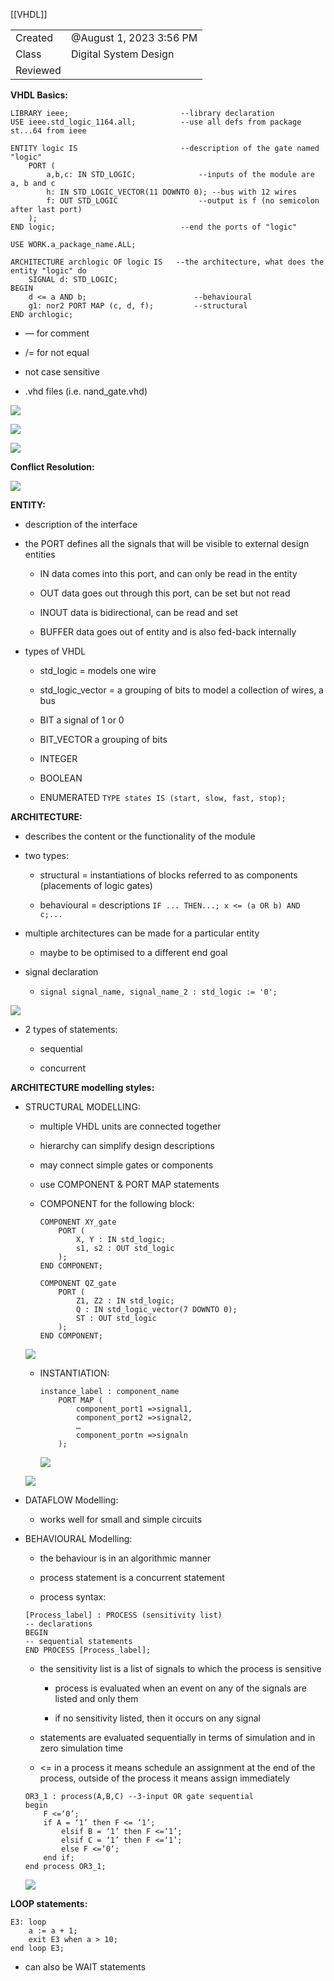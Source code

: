 [[VHDL]]

|   |   |
|---|---|
|Created|@August 1, 2023 3:56 PM|
|Class|Digital System Design|
|Reviewed||

************************VHDL Basics:************************

```
LIBRARY ieee;                         --library declaration
USE ieee.std_logic_1164.all;          --use all defs from package st...64 from ieee

ENTITY logic IS                       --description of the gate named "logic"
	PORT (                
		a,b,c: IN STD_LOGIC;              --inputs of the module are a, b and c
		h: IN STD_LOGIC_VECTOR(11 DOWNTO 0); --bus with 12 wires
		f: OUT STD_LOGIC                  --output is f (no semicolon after last port)
	);
END logic;                            --end the ports of "logic"

USE WORK.a_package_name.ALL;

ARCHITECTURE archlogic OF logic IS   --the architecture, what does the entity "logic" do
	SIGNAL d: STD_LOGIC;
BEGIN
	d <= a AND b;                        --behavioural
	g1: nor2 PORT MAP (c, d, f);         --structural
END archlogic;
```

- — for comment

- /= for not equal

- not case sensitive

- .vhd files (i.e. nand_gate.vhd)

[![](Untitled%2023.png)](VHDL%2004d9497b0f0d4dfdb48bbb8277dbe04d/Untitled.png)

[![](Untitled%201%204.png)](VHDL%2004d9497b0f0d4dfdb48bbb8277dbe04d/Untitled%201.png)

[![](Untitled%202%202.png)](VHDL%2004d9497b0f0d4dfdb48bbb8277dbe04d/Untitled%202.png)

****************************************Conflict Resolution:****************************************

[![](Untitled%203%202.png)](VHDL%2004d9497b0f0d4dfdb48bbb8277dbe04d/Untitled%203.png)

******ENTITY:******

- description of the interface

- the PORT defines all the signals that will be visible to external design entities
    
    - IN data comes into this port, and can only be read in the entity
    
    - OUT data goes out through this port, can be set but not read
    
    - INOUT data is bidirectional, can be read and set
    
    - BUFFER data goes out of entity and is also fed-back internally

- types of VHDL
    
    - std_logic = models one wire
    
    - std_logic_vector = a grouping of bits to model a collection of wires, a bus
    
    - BIT a signal of 1 or 0
    
    - BIT_VECTOR a grouping of bits
    
    - INTEGER
    
    - BOOLEAN
    
    - ENUMERATED `TYPE states IS (start, slow, fast, stop);`

**************************ARCHITECTURE:**************************

- describes the content or the functionality of the module

- two types:
    
    - structural = instantiations of blocks referred to as components (placements of logic gates)
    
    - behavioural = descriptions `IF ... THEN...; x <= (a OR b) AND c;...`

- multiple architectures can be made for a particular entity
    - maybe to be optimised to a different end goal

- signal declaration
    - `signal signal_name, signal_name_2 : std_logic := '0';`

[![](Untitled%204%201.png)](VHDL%2004d9497b0f0d4dfdb48bbb8277dbe04d/Untitled%204.png)

- 2 types of statements:
    
    - sequential
    
    - concurrent

********ARCHITECTURE modelling styles:********

- STRUCTURAL MODELLING:
    
    - multiple VHDL units are connected together
    
    - hierarchy can simplify design descriptions
    
    - may connect simple gates or components
    
    - use COMPONENT & PORT MAP statements
    
    - COMPONENT for the following block:
        
        ```
        COMPONENT XY_gate
        	PORT (
        		X, Y : IN std_logic; 
        		s1, s2 : OUT std_logic
        	);
        END COMPONENT;
        
        COMPONENT QZ_gate
        	PORT (
        		Z1, Z2 : IN std_logic;
        		Q : IN std_logic_vector(7 DOWNTO 0); 
        		ST : OUT std_logic
        	);
        END COMPONENT;
        ```
        
    
    [![](Untitled%205%201.png)](VHDL%2004d9497b0f0d4dfdb48bbb8277dbe04d/Untitled%205.png)
    
    - INSTANTIATION:
        
        ```
        instance_label : component_name
        	PORT MAP (
        		component_port1 =>signal1,
        		component_port2 =>signal2,
        		…
        		component_portn =>signaln
        	);
        ```
        
        [![](Untitled%206%201.png)](VHDL%2004d9497b0f0d4dfdb48bbb8277dbe04d/Untitled%206.png)
        
    
    [![](Untitled%207%201.png)](VHDL%2004d9497b0f0d4dfdb48bbb8277dbe04d/Untitled%207.png)
    

- DATAFLOW Modelling:
    - works well for small and simple circuits

- BEHAVIOURAL Modelling:
    
    - the behaviour is in an algorithmic manner
    
    - process statement is a concurrent statement
    
    - process syntax:
    
    ```
    [Process_label] : PROCESS (sensitivity list)
    -- declarations
    BEGIN
    -- sequential statements
    END PROCESS [Process_label];
    ```
    
    - the sensitivity list is a list of signals to which the process is sensitive
        
        - process is evaluated when an event on any of the signals are listed and only them
        
        - if no sensitivity listed, then it occurs on any signal
    
    - statements are evaluated sequentially in terms of simulation and in zero simulation time
    
    - <= in a process it means schedule an assignment at the end of the process, outside of the process it means assign immediately
    
    ```
    OR3_1 : process(A,B,C) --3-input OR gate sequential 
    begin
    	F <=‘0’;
    	if A = ‘1’ then F <= ‘1’;
    		elsif B = ‘1’ then F <=‘1’;
    		elsif C = ‘1’ then F <=‘1’;
    		else F <=‘0‘;
    	end if;
    end process OR3_1;
    ```
    
    [![](Untitled%208%201.png)](VHDL%2004d9497b0f0d4dfdb48bbb8277dbe04d/Untitled%208.png)
    

********************************LOOP statements:********************************

```
E3: loop
	a := a + 1;
	exit E3 when a > 10;
end loop E3;
```

- can also be WAIT statements